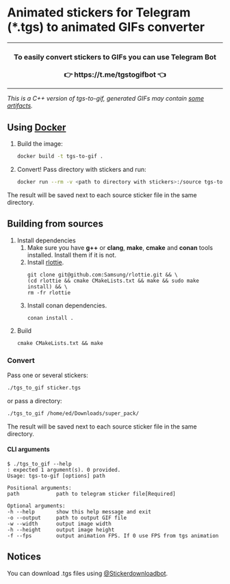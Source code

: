 # Animated stickers for Telegram (*.tgs) to animated GIFs converter

<hr/>
<h3 align="center">
To easily convert stickers to GIFs you can use Telegram Bot</br></br>👉 https://t.me/tgstogifbot 👈
</h3>
<hr/>

_This is a C++ version of tgs-to-gif, generated GIFs may contain [some artifacts](https://github.com/ed-asriyan/tgs-to-gif/issues/13#issuecomment-633244547)._

## Using [Docker](https://www.docker.com/)
1. Build the image:
    ```bash
    docker build -t tgs-to-gif .
    ```

2. Convert! Pass directory with stickers and run:
    ```bash
    docker run --rm -v <path to directory with stickers>:/source tgs-to-gif
    ```

The result will be saved next to each source sticker file in the same directory.

## Building from sources
1. Install dependencies
    1. Make sure you have **g++** or **clang**, **make**, **cmake** and **conan** tools installed. Install them if it is not. 
    2. Install [rlottie](https://github.com/Samsung/rlottie).
       ```
       git clone git@github.com:Samsung/rlottie.git && \
       (cd rlottie && cmake CMakeLists.txt && make && sudo make install) && \
       rm -fr rlottie 
       ```
    3. Install conan dependencies.
       ```
       conan install .
       ```
2. Build
    ```
    cmake CMakeLists.txt && make
    ```

### Convert
Pass one or several stickers:
```bash
./tgs_to_gif sticker.tgs 
```

or pass a directory:
```bash
./tgs_to_gif /home/ed/Downloads/super_pack/
```

The result will be saved next to each source sticker file in the same directory.

#### CLI arguments
```terminal
$ ./tgs_to_gif --help
: expected 1 argument(s). 0 provided.
Usage: tgs-to-gif [options] path 

Positional arguments:
path        	path to telegram sticker file[Required]

Optional arguments:
-h --help   	show this help message and exit
-o --output 	path to output GIF file
-w --width  	output image width
-h --height 	output image height
-f --fps    	output animation FPS. If 0 use FPS from tgs animation
```

## Notices
You can download .tgs files using [@Stickerdownloadbot](https://t.me/Stickerdownloadbot).
